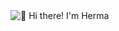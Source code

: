 <img src="https://raw.githubusercontent.com/rzashakeri/rzashakeri/main/intro.gif" alt="👋 Hi there! I'm Herma" title="👋 Hi there! I'm Herma"/>
<div align="justify">
